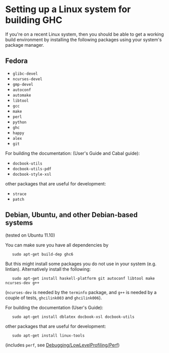 # Setting up a Linux system for building GHC


If you're on a recent Linux system, then you should be able to get a working build environment by installing the following packages using your system's package manager.

## Fedora

- `glibc-devel`
- `ncurses-devel`
- `gmp-devel`
- `autoconf`
- `automake`
- `libtool`
- `gcc`
- `make`
- `perl`
- `python`
- `ghc`
- `happy`
- `alex`
- `git`


For building the documentation: (User's Guide and Cabal guide):

- `docbook-utils`
- `docbook-utils-pdf`
- `docbook-style-xsl`


other packages that are useful for development:

- `strace`
- `patch`

## Debian, Ubuntu, and other Debian-based systems


(tested on Ubuntu 11.10)


You can make sure you have all dependencies by

```wiki
   sudo apt-get build-dep ghc6
```


But this might install some packages you do not use in your system (e.g. lintian).  Alternatively install the following:

```wiki
   sudo apt-get install haskell-platform git autoconf libtool make ncurses-dev g++
```


(`ncurses-dev` is needed by the `terminfo` package, and `g++` is needed by a couple of tests, `ghcilink003` and `ghcilink006`).


For building the documentation (User's Guide):

```wiki
   sudo apt-get install dblatex docbook-xsl docbook-utils
```


other packages that are useful for development:

```wiki
   sudo apt-get install linux-tools
```


(includes `perf`, see [Debugging/LowLevelProfiling/Perf](debugging/low-level-profiling/perf))

